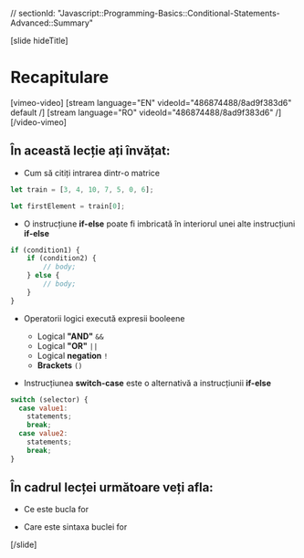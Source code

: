 // sectionId: "Javascript::Programming-Basics::Conditional-Statements-Advanced::Summary"

[slide hideTitle]
# Recapitulare
[vimeo-video]
[stream language="EN" videoId="486874488/8ad9f383d6" default /]
[stream language="RO" videoId="486874488/8ad9f383d6"  /]
[/video-vimeo]

## În această lecție ați învățat:

- Cum să citiți intrarea dintr-o matrice
```js
let train = [3, 4, 10, 7, 5, 0, 6];

let firstElement = train[0];
```
- O instrucțiune **if-else** poate fi imbricată în interiorul unei alte instrucțiuni **if-else**

```js
if (condition1) {
    if (condition2) {
        // body; 
    } else {
        // body;
    }
}
```

- Operatorii logici execută expresii booleene
  - Logical **"AND"** `&&`
  - Logical **"OR"** `||`
  - Logical **negation** `!`
  - **Brackets** `()`

- Instrucțiunea **switch-case** este o alternativă a instrucțiunii **if-else**

```js
switch (selector) {
  case value1:
    statements;
    break;
  case value2:
    statements;
    break;
}
```

## În cadrul lecței următoare veți afla:

- Ce este bucla for

- Care este sintaxa buclei for


[/slide]